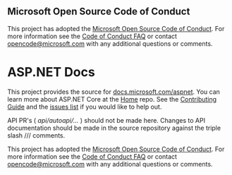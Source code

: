 ## Microsoft Open Source Code of Conduct

This project has adopted the [Microsoft Open Source Code of Conduct](https://opensource.microsoft.com/codeofconduct/).
For more information see the [Code of Conduct FAQ](https://opensource.microsoft.com/codeofconduct/faq/) or contact [opencode@microsoft.com](mailto:opencode@microsoft.com) with any additional questions or comments.

ASP.NET Docs
============

This project provides the source for [docs.microsoft.com/aspnet](https://docs.microsoft.com/aspnet). You can learn more about ASP.NET Core at the [Home](https://github.com/aspnet/home) repo. See the [Contributing Guide](CONTRIBUTING.md) and the [issues list](\https://github.com/aspnet/Docs/issues) if you would like to help out.

API PR's ( *api/autoapi/...* ) should not be made here. Changes to API documentation should be made in the source repository against the triple slash /// comments. 

This project has adopted the [Microsoft Open Source Code of
Conduct](https://opensource.microsoft.com/codeofconduct/).
For more information see the [Code of Conduct
FAQ](https://opensource.microsoft.com/codeofconduct/faq/) or
contact [opencode@microsoft.com](mailto:opencode@microsoft.com)
with any additional questions or comments.
